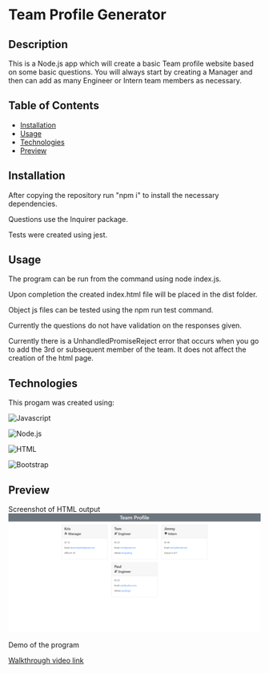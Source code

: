 # Team Profile Generator

## Description
This is a Node.js app which will create a basic Team profile website based on some basic questions.
You will always start by creating a Manager and then can add as many Engineer or Intern team members as necessary.

## Table of Contents
* [Installation](#Installation)
* [Usage](#Usage)
* [Technologies](#Technologies)
* [Preview](#Preview)

## Installation
After copying the repository run "npm i" to install the necessary dependencies.

Questions use the Inquirer package.

Tests were created using jest.

## Usage
The program can be run from the command using node index.js.

Upon completion the created index.html file will be placed in the dist folder.

Object js files can be tested using the npm run test command. 

Currently the questions do not have validation on the responses given.

Currently there is a UnhandledPromiseReject error that occurs when you go to add the 3rd or subsequent member of the team. It does not affect the creation of the html page.

## Technologies
This progam was created using:

![Javascript](https://img.shields.io/badge/-JavaScript-yellow?style=for-the-badge&logo=javascript&logoColor=black)

![Node.js](https://img.shields.io/badge/-Node.js-green?style=for-the-badge&logo=node.js&logoColor=black)

![HTML](https://img.shields.io/badge/-HTML-orange?style=for-the-badge&logo=HTML5&logoColor=black)

![Bootstrap](https://img.shields.io/badge/-Bootstrap-purple?style=for-the-badge&logo=Bootstrap&logoColor=black)

## Preview
Screenshot of HTML output
![Output Preview](./TGP-preview.png)

Demo of the program

[Walkthrough video link](https://drive.google.com/file/d/1q8T3ipjs6K2U2v_w0z12DqDavJa069fO/view?usp=sharing)